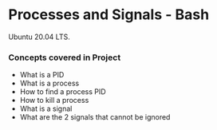 # Processes and Signals - Bash
Ubuntu 20.04 LTS.
### Concepts covered in Project
*  What is a PID
* What is a process
* How to find a process PID
* How to kill a process
* What is a signal
* What are the 2 signals that cannot be ignored
